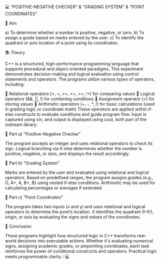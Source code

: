 💻 "POSITIVE-NEGATIVE CHECKER" & "GRADING SYSTEM" & "POINT COORDINATES"

🎯 Aim

a) To determine whether a number is positive, negative, or zero.
b) To assign a grade based on marks entered by the user.
c) To identify the quadrant or axis location of a point using its coordinates.

📚 Theory

C++ is a structured, high-performance programming language that supports procedural and object-oriented paradigms. This experiment demonstrates decision-making and logical evaluation using control statements and operators. The programs utilize various types of operators, including:

🔹 Relational operators (>, <, >=, <=, ==, !=) for comparing values
🔹 Logical operators (&&, ||, !) for combining conditions
🔹 Assignment operator (=) for storing values
🔹 Arithmetic operators (+, -, *, /) for basic calculations (used in grading logic or coordinate math)
These operators are applied within if-else constructs to evaluate conditions and guide program flow. Input is captured using cin, and output is displayed using cout, both part of the iostream library.

🔢 Part a) "Positive-Negative Checker"

The program accepts an integer and uses relational operators to check its sign. Logical branching via if-else determines whether the number is positive, negative, or zero, and displays the result accordingly.

📝 Part b) "Grading System"

Marks are entered by the user and evaluated using relational and logical operators. Based on predefined ranges, the program assigns grades (e.g., O, A+, A, B+, B) using nested if-else conditions. Arithmetic may be used for calculating percentages or averages if extended.

📍 Part c) "Point Coordinates"

The program takes two inputs (x and y) and uses relational and logical operators to determine the point’s location. It identifies the quadrant (I–IV), origin, or axis by evaluating the signs and values of the coordinates.

🧠 Conclusion

These programs highlight how structured logic in C++ transforms real-world decisions into executable actions. Whether it's evaluating numerical signs, assigning academic grades, or pinpointing coordinates, each task reinforces the power of conditional constructs and operators. Practical logic meets programmable clarity.💡💻
